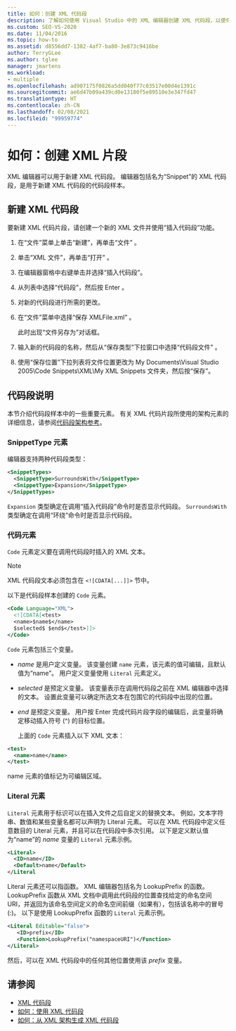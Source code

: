 ```yaml
---
title: 如何：创建 XML 代码段
description: 了解如何使用 Visual Studio 中的 XML 编辑器创建 XML 代码段，以使你可以更快地生成 XML 文件。
ms.custom: SEO-VS-2020
ms.date: 11/04/2016
ms.topic: how-to
ms.assetid: d8556dd7-1382-4af7-ba80-3e873c9416be
author: TerryGLee
ms.author: tglee
manager: jmartens
ms.workload:
- multiple
ms.openlocfilehash: ad907175f0826a5dd040f77c03517e00d4e1391c
ms.sourcegitcommit: ae6d47b09a439cd0e13180f5e89510e3e347fd47
ms.translationtype: HT
ms.contentlocale: zh-CN
ms.lasthandoff: 02/08/2021
ms.locfileid: "99959774"
---
```

# <a name="how-to-create-xml-snippets"></a>如何：创建 XML 片段

XML 编辑器可以用于新建 XML 代码段。 编辑器包括名为“Snippet”的 XML 代码段，是用于新建 XML 代码段的代码段样本。

## <a name="to-create-a-new-xml-snippet"></a>新建 XML 代码段

要新建 XML 代码片段，请创建一个新的 XML 文件并使用“插入代码段”功能。

1. 在“文件”菜单上单击“新建”，再单击“文件”  。

2. 单击“XML 文件”，再单击“打开” 。

3. 在编辑器窗格中右键单击并选择“插入代码段”。

4. 从列表中选择“代码段”，然后按 Enter 。

5. 对新的代码段进行所需的更改。

6. 在“文件”菜单中选择“保存 XMLFile.xml” 。

     此时出现“文件另存为”对话框。

7. 输入新的代码段的名称，然后从“保存类型”下拉窗口中选择“代码段文件” 。

8. 使用“保存位置”下拉列表将文件位置更改为 My Documents\Visual Studio 2005\Code Snippets\XML\My XML Snippets 文件夹，然后按“保存”。

## <a name="snippet-description"></a>代码段说明

本节介绍代码段样本中的一些重要元素。 有关 XML 代码片段所使用的架构元素的详细信息，请参阅[代码段架构参考](../ide/code-snippets-schema-reference.md)。

### <a name="snippettype-element"></a>SnippetType 元素

编辑器支持两种代码段类型：

```xml
<SnippetTypes>
  <SnippetType>SurroundsWith</SnippetType>
  <SnippetType>Expansion</SnippetType>
</SnippetTypes>
```

`Expansion` 类型确定在调用“插入代码段”命令时是否显示代码段。 `SurroundsWith` 类型确定在调用“环绕”命令时是否显示代码段。

### <a name="code-element"></a>代码元素

`Code` 元素定义要在调用代码段时插入的 XML 文本。

> [!NOTE]
> XML 代码段文本必须包含在 `<![CDATA[...]]>` 节中。

以下是代码段样本创建的 `Code` 元素。

```xml
<Code Language="XML">
  <![CDATA[<test>
  <name>$name$</name>
  $selected$ $end$</test>]]>
</Code>
```

`Code` 元素包括三个变量。

- $name$ 是用户定义变量。 该变量创建 `name` 元素，该元素的值可编辑，且默认值为“name”。 用户定义变量使用 `Literal` 元素定义。

- $selected$ 是预定义变量。 该变量表示在调用代码段之前在 XML 编辑器中选择的文本。 设置此变量可以确定所选文本在包围它的代码段中出现的位置。

- $end$ 是预定义变量。 用户按 Enter 完成代码片段字段的编辑后，此变量将确定移动插入符号 (^) 的目标位置。

  上面的 `Code` 元素插入以下 XML 文本：

```xml
<test>
  <name>name</name>
</test>
```

name 元素的值标记为可编辑区域。

### <a name="literal-element"></a>Literal 元素

`Literal` 元素用于标识可以在插入文件之后自定义的替换文本。 例如，文本字符串、数值和某些变量名都可以声明为 Literal 元素。 可以在 XML 代码段中定义任意数目的 Literal 元素，并且可以在代码段中多次引用。 以下是定义默认值为“name”的 $name$ 变量的 `Literal` 元素示例。

```xml
<Literal>
  <ID>name</ID>
  <Default>name</Default>
</Literal
```

Literal 元素还可以指函数。 XML 编辑器包括名为 LookupPrefix 的函数。 LookupPrefix 函数从 XML 文档中调用此代码段的位置查找给定的命名空间 URI，并返回为该命名空间定义的命名空间前缀（如果有），包括该名称中的冒号 (:)。 以下是使用 LookupPrefix 函数的 `Literal` 元素示例。

```xml
<Literal Editable="false">
   <ID>prefix</ID>
   <Function>LookupPrefix("namespaceURI")</Function>
</Literal>
```

然后，可以在 XML 代码段中的任何其他位置使用该 $prefix$ 变量。

## <a name="see-also"></a>请参阅

- [XML 代码段](../xml-tools/xml-snippets.md)
- [如何：使用 XML 代码段](../xml-tools/how-to-use-xml-snippets.md)
- [如何：从 XML 架构生成 XML 代码段](../xml-tools/how-to-generate-an-xml-snippet-from-an-xml-schema.md)
